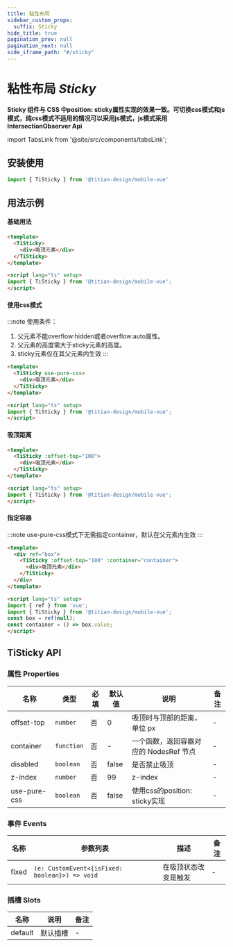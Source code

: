 ```yaml
---
title: 粘性布局
sidebar_custom_props:
  suffix: Sticky
hide_title: true
pagination_prev: null
pagination_next: null
side_iframe_path: "#/sticky"
---
```


# 粘性布局 _Sticky_
**Sticky 组件与 CSS 中position: sticky属性实现的效果一致。可切换css模式和js模式，纯css模式不适用的情况可以采用js模式，js模式采用IntersectionObserver Api**

import TabsLink from '@site/src/components/tabsLink';

<TabsLink id="tisticky-api" />

## 安装使用

```typescript showLineNumbers
import { TiSticky } from '@titian-design/mobile-vue'
```

## 用法示例

#### 基础用法
```html showLineNumbers
<template>
  <TiSticky>
    <div>吸顶元素</div>
  </TiSticky>
</template>

<script lang="ts" setup>
import { TiSticky } from '@titian-design/mobile-vue';
</script>
```
#### 使用css模式
:::note 使用条件：
1. 父元素不能overflow:hidden或者overflow:auto属性。
2. 父元素的高度需大于sticky元素的高度。
3. sticky元素仅在其父元素内生效
:::
```html showLineNumbers
<template>
  <TiSticky use-pure-css>
    <div>吸顶元素</div>
  </TiSticky>
</template>

<script lang="ts" setup>
import { TiSticky } from '@titian-design/mobile-vue';
</script>
```

#### 吸顶距离
```html showLineNumbers
<template>
  <TiSticky :offset-top="100">
    <div>吸顶元素</div>
  </TiSticky>
</template>

<script lang="ts" setup>
import { TiSticky } from '@titian-design/mobile-vue';
</script>
```

#### 指定容器
:::note
use-pure-css模式下无需指定container，默认在父元素内生效
:::
```html showLineNumbers
<template>
  <div ref="box">
    <TiSticky :offset-top="100" :container="container">
      <div>吸顶元素</div>
    </TiSticky>
  </div>
</template>

<script lang="ts" setup>
import { ref } from 'vue';
import { TiSticky } from '@titian-design/mobile-vue';
const box = ref(null);
const container = () => box.value;
</script>
```
## TiSticky API
### 属性 **Properties**

| 名称       | 类型       | 必填 | 默认值 | 说明                                   | 备注 |
| ---------- | ---------- | ---- | ------ | -------------------------------------- | ---- |
| offset-top  | `number`   | 否   | 0      | 吸顶时与顶部的距离，单位 px            | -    |
| container  | `function` | 否   | -      | 一个函数，返回容器对应的 NodesRef 节点 | -    |
| disabled   | `boolean`  | 否   | false  | 是否禁止吸顶                           | -    |
| z-index     | `number`   | 否   | 99     | z-index                                | -    |
| use-pure-css | `boolean`  | 否   | false  | 使用css的position: sticky实现          | -    |

### 事件 **Events**

| 名称    | 参数列表               | 描述                 | 备注 |
| ------- | ---------------------- | -------------------- | ---- |
| fixed |  `(e: CustomEvent<{isFixed: boolean}>) => void ` | 在吸顶状态改变是触发 | -    |
### 插槽 **Slots**

| 名称    | 说明     | 备注 |
| ------- | -------- | ---- |
| default | 默认插槽 | -    |
